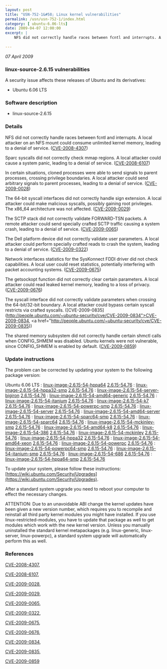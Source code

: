 ```yaml
---
layout: post
title: "USN-752-1&#58; Linux kernel vulnerabilities"
permalink: /usn/usn-752-1/index.html
category: [ ubuntu-6.06-lts]
date: 2009-04-07 12:00:00
excerpt: |
    NFS did not correctly handle races between fcntl and interrupts. A local attacker on an NFS mount could consume unlimited kernel memory, leading to a denial of service. ([CVE-2008-4307](http://people.ubuntu.com/~ubuntu-security/cve/CVE-2008-4307))
    
--- 
```

 
 

*07 April 2009*

### linux-source-2.6.15 vulnerabilities

A security issue affects these releases of Ubuntu and its derivatives:

* Ubuntu 6.06 LTS

### Software description

* linux-source-2.6.15 

### Details

NFS did not correctly handle races between fcntl and interrupts. A local attacker on an NFS mount could consume unlimited kernel memory, leading to a denial of service. ([CVE-2008-4307](http://people.ubuntu.com/~ubuntu-security/cve/CVE-2008-4307))

Sparc syscalls did not correctly check mmap regions. A local attacker could cause a system panic, leading to a denial of service. ([CVE-2008-6107](http://people.ubuntu.com/~ubuntu-security/cve/CVE-2008-6107))

In certain situations, cloned processes were able to send signals to parent processes, crossing privilege boundaries. A local attacker could send arbitrary signals to parent processes, leading to a denial of service. ([CVE-2009-0028](http://people.ubuntu.com/~ubuntu-security/cve/CVE-2009-0028))

The 64-bit syscall interfaces did not correctly handle sign extension. A local attacker could make malicious syscalls, possibly gaining root privileges. The x86_64 architecture was not affected. ([CVE-2009-0029](http://people.ubuntu.com/~ubuntu-security/cve/CVE-2009-0029))

The SCTP stack did not correctly validate FORWARD-TSN packets. A remote attacker could send specially crafted SCTP traffic causing a system crash, leading to a denial of service. ([CVE-2009-0065](http://people.ubuntu.com/~ubuntu-security/cve/CVE-2009-0065))

The Dell platform device did not correctly validate user parameters. A local attacker could perform specially crafted reads to crash the system, leading to a denial of service. ([CVE-2009-0322](http://people.ubuntu.com/~ubuntu-security/cve/CVE-2009-0322))

Network interfaces statistics for the SysKonnect FDDI driver did not check capabilities. A local user could reset statistics, potentially interfering with packet accounting systems. ([CVE-2009-0675](http://people.ubuntu.com/~ubuntu-security/cve/CVE-2009-0675))

The getsockopt function did not correctly clear certain parameters. A local attacker could read leaked kernel memory, leading to a loss of privacy. ([CVE-2009-0676](http://people.ubuntu.com/~ubuntu-security/cve/CVE-2009-0676))

The syscall interface did not correctly validate parameters when crossing the 64-bit/32-bit boundary. A local attacker could bypass certain syscall restricts via crafted syscalls. ([CVE-2009-0835](http://people.ubuntu.com/~ubuntu-security/cve/CVE-2009-0834">CVE-2009-0834</a>, <a href="http://people.ubuntu.com/~ubuntu-security/cve/CVE-2009-0835))

The shared memory subsystem did not correctly handle certain shmctl calls when CONFIG_SHMEM was disabled. Ubuntu kernels were not vulnerable, since CONFIG_SHMEM is enabled by default. ([CVE-2009-0859](http://people.ubuntu.com/~ubuntu-security/cve/CVE-2009-0859)) 

### Update instructions

The problem can be corrected by updating your system to the following package version:

Ubuntu 6.06 LTS
 : [linux-image-2.6.15-54-hppa64](https://launchpad.net/ubuntu/+source/linux-source-2.6.15) <span> [2.6.15-54.76](https://launchpad.net/ubuntu/+source/linux-source-2.6.15/2.6.15-54.76) </span> 
 : [linux-image-2.6.15-54-hppa32-smp](https://launchpad.net/ubuntu/+source/linux-source-2.6.15) <span> [2.6.15-54.76](https://launchpad.net/ubuntu/+source/linux-source-2.6.15/2.6.15-54.76) </span> 
 : [linux-image-2.6.15-54-server-bigiron](https://launchpad.net/ubuntu/+source/linux-source-2.6.15) <span> [2.6.15-54.76](https://launchpad.net/ubuntu/+source/linux-source-2.6.15/2.6.15-54.76) </span> 
 : [linux-image-2.6.15-54-amd64-generic](https://launchpad.net/ubuntu/+source/linux-source-2.6.15) <span> [2.6.15-54.76](https://launchpad.net/ubuntu/+source/linux-source-2.6.15/2.6.15-54.76) </span> 
 : [linux-image-2.6.15-54-itanium](https://launchpad.net/ubuntu/+source/linux-source-2.6.15) <span> [2.6.15-54.76](https://launchpad.net/ubuntu/+source/linux-source-2.6.15/2.6.15-54.76) </span> 
 : [linux-image-2.6.15-54-k7](https://launchpad.net/ubuntu/+source/linux-source-2.6.15) <span> [2.6.15-54.76](https://launchpad.net/ubuntu/+source/linux-source-2.6.15/2.6.15-54.76) </span> 
 : [linux-image-2.6.15-54-powerpc-smp](https://launchpad.net/ubuntu/+source/linux-source-2.6.15) <span> [2.6.15-54.76](https://launchpad.net/ubuntu/+source/linux-source-2.6.15/2.6.15-54.76) </span> 
 : [linux-image-2.6.15-54-server](https://launchpad.net/ubuntu/+source/linux-source-2.6.15) <span> [2.6.15-54.76](https://launchpad.net/ubuntu/+source/linux-source-2.6.15/2.6.15-54.76) </span> 
 : [linux-image-2.6.15-54-amd64-server](https://launchpad.net/ubuntu/+source/linux-source-2.6.15) <span> [2.6.15-54.76](https://launchpad.net/ubuntu/+source/linux-source-2.6.15/2.6.15-54.76) </span> 
 : [linux-image-2.6.15-54-sparc64-smp](https://launchpad.net/ubuntu/+source/linux-source-2.6.15) <span> [2.6.15-54.76](https://launchpad.net/ubuntu/+source/linux-source-2.6.15/2.6.15-54.76) </span> 
 : [linux-image-2.6.15-54-sparc64](https://launchpad.net/ubuntu/+source/linux-source-2.6.15) <span> [2.6.15-54.76](https://launchpad.net/ubuntu/+source/linux-source-2.6.15/2.6.15-54.76) </span> 
 : [linux-image-2.6.15-54-mckinley-smp](https://launchpad.net/ubuntu/+source/linux-source-2.6.15) <span> [2.6.15-54.76](https://launchpad.net/ubuntu/+source/linux-source-2.6.15/2.6.15-54.76) </span> 
 : [linux-image-2.6.15-54-amd64-k8](https://launchpad.net/ubuntu/+source/linux-source-2.6.15) <span> [2.6.15-54.76](https://launchpad.net/ubuntu/+source/linux-source-2.6.15/2.6.15-54.76) </span> 
 : [linux-image-2.6.15-54-386](https://launchpad.net/ubuntu/+source/linux-source-2.6.15) <span> [2.6.15-54.76](https://launchpad.net/ubuntu/+source/linux-source-2.6.15/2.6.15-54.76) </span> 
 : [linux-image-2.6.15-54-mckinley](https://launchpad.net/ubuntu/+source/linux-source-2.6.15) <span> [2.6.15-54.76](https://launchpad.net/ubuntu/+source/linux-source-2.6.15/2.6.15-54.76) </span> 
 : [linux-image-2.6.15-54-hppa32](https://launchpad.net/ubuntu/+source/linux-source-2.6.15) <span> [2.6.15-54.76](https://launchpad.net/ubuntu/+source/linux-source-2.6.15/2.6.15-54.76) </span> 
 : [linux-image-2.6.15-54-amd64-xeon](https://launchpad.net/ubuntu/+source/linux-source-2.6.15) <span> [2.6.15-54.76](https://launchpad.net/ubuntu/+source/linux-source-2.6.15/2.6.15-54.76) </span> 
 : [linux-image-2.6.15-54-powerpc](https://launchpad.net/ubuntu/+source/linux-source-2.6.15) <span> [2.6.15-54.76](https://launchpad.net/ubuntu/+source/linux-source-2.6.15/2.6.15-54.76) </span> 
 : [linux-image-2.6.15-54-powerpc64-smp](https://launchpad.net/ubuntu/+source/linux-source-2.6.15) <span> [2.6.15-54.76](https://launchpad.net/ubuntu/+source/linux-source-2.6.15/2.6.15-54.76) </span> 
 : [linux-image-2.6.15-54-itanium-smp](https://launchpad.net/ubuntu/+source/linux-source-2.6.15) <span> [2.6.15-54.76](https://launchpad.net/ubuntu/+source/linux-source-2.6.15/2.6.15-54.76) </span> 
 : [linux-image-2.6.15-54-686](https://launchpad.net/ubuntu/+source/linux-source-2.6.15) <span> [2.6.15-54.76](https://launchpad.net/ubuntu/+source/linux-source-2.6.15/2.6.15-54.76) </span> 
 : [linux-image-2.6.15-54-hppa64-smp](https://launchpad.net/ubuntu/+source/linux-source-2.6.15) <span> [2.6.15-54.76](https://launchpad.net/ubuntu/+source/linux-source-2.6.15/2.6.15-54.76) </span> 

To update your system, please follow these instructions: [https://wiki.ubuntu.com/Security/Upgrades](https://wiki.ubuntu.com/Security/Upgrades).

After a standard system upgrade you need to reboot your computer to effect the necessary changes.

ATTENTION: Due to an unavoidable ABI change the kernel updates have been given a new version number, which requires you to recompile and reinstall all third party kernel modules you might have installed. If you use linux-restricted-modules, you have to update that package as well to get modules which work with the new kernel version. Unless you manually uninstalled the standard kernel metapackages (e.g. linux-generic, linux-server, linux-powerpc), a standard system upgrade will automatically perform this as well. 

### References

 
 [CVE-2008-4307](http://people.ubuntu.com/~ubuntu-security/cve/CVE-2008-4307), 

 [CVE-2008-6107](http://people.ubuntu.com/~ubuntu-security/cve/CVE-2008-6107), 

 [CVE-2009-0028](http://people.ubuntu.com/~ubuntu-security/cve/CVE-2009-0028), 

 [CVE-2009-0029](http://people.ubuntu.com/~ubuntu-security/cve/CVE-2009-0029), 

 [CVE-2009-0065](http://people.ubuntu.com/~ubuntu-security/cve/CVE-2009-0065), 

 [CVE-2009-0322](http://people.ubuntu.com/~ubuntu-security/cve/CVE-2009-0322), 

 [CVE-2009-0675](http://people.ubuntu.com/~ubuntu-security/cve/CVE-2009-0675), 

 [CVE-2009-0676](http://people.ubuntu.com/~ubuntu-security/cve/CVE-2009-0676), 

 [CVE-2009-0834](http://people.ubuntu.com/~ubuntu-security/cve/CVE-2009-0834), 

 [CVE-2009-0835](http://people.ubuntu.com/~ubuntu-security/cve/CVE-2009-0835), 

 [CVE-2009-0859](http://people.ubuntu.com/~ubuntu-security/cve/CVE-2009-0859)
 

